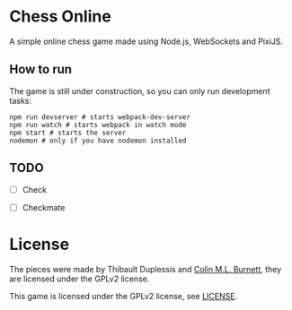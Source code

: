 # Chess Online
A simple online chess game made using Node.js, WebSockets and PixiJS.

## How to run
The game is still under construction, so you can only run development tasks:
```
npm run devserver # starts webpack-dev-server
npm run watch # starts webpack in watch mode
npm start # starts the server
nodemon # only if you have nodemon installed
```

## TODO
- [ ] Check
- [ ] Checkmate


# License

The pieces were made by Thibault Duplessis and [Colin M.L. Burnett](https://en.wikipedia.org/wiki/User:Cburnett), they are licensed under the GPLv2 license.


This game is licensed under the GPLv2 license, see [LICENSE](/LICENSE).